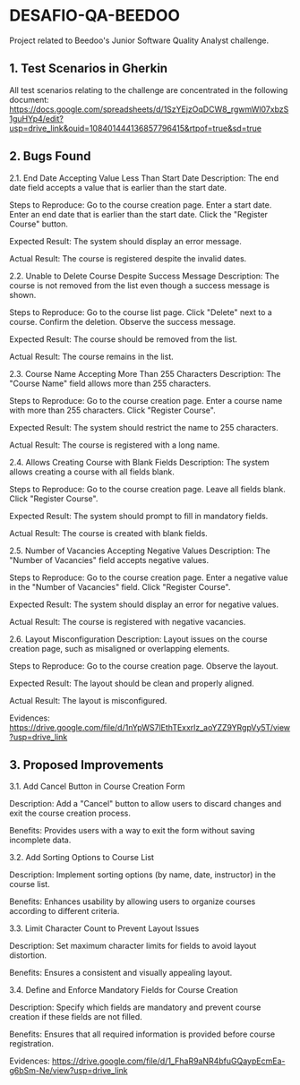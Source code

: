 # DESAFIO-QA-BEEDOO
Project related to Beedoo's Junior Software Quality Analyst challenge.

## 1. Test Scenarios in Gherkin
All test scenarios relating to the challenge are concentrated in the following document:
https://docs.google.com/spreadsheets/d/1SzYEjzOqDCW8_rgwmWl07xbzS1guHYp4/edit?usp=drive_link&ouid=108401444136857796415&rtpof=true&sd=true


##  2. Bugs Found

2.1. End Date Accepting Value Less Than Start Date
Description: The end date field accepts a value that is earlier than the start date.

Steps to Reproduce:
Go to the course creation page.
Enter a start date.
Enter an end date that is earlier than the start date.
Click the "Register Course" button.

Expected Result: The system should display an error message.

Actual Result: The course is registered despite the invalid dates.

2.2. Unable to Delete Course Despite Success Message
Description: The course is not removed from the list even though a success message is shown.

Steps to Reproduce:
Go to the course list page.
Click "Delete" next to a course.
Confirm the deletion.
Observe the success message.

Expected Result: The course should be removed from the list.

Actual Result: The course remains in the list.

2.3. Course Name Accepting More Than 255 Characters
Description: The "Course Name" field allows more than 255 characters.

Steps to Reproduce:
Go to the course creation page.
Enter a course name with more than 255 characters.
Click "Register Course".

Expected Result: The system should restrict the name to 255 characters.

Actual Result: The course is registered with a long name.

2.4. Allows Creating Course with Blank Fields
Description: The system allows creating a course with all fields blank.

Steps to Reproduce:
Go to the course creation page.
Leave all fields blank.
Click "Register Course".

Expected Result: The system should prompt to fill in mandatory fields.

Actual Result: The course is created with blank fields.

2.5. Number of Vacancies Accepting Negative Values
Description: The "Number of Vacancies" field accepts negative values.

Steps to Reproduce:
Go to the course creation page.
Enter a negative value in the "Number of Vacancies" field.
Click "Register Course".

Expected Result: The system should display an error for negative values.

Actual Result: The course is registered with negative vacancies.

2.6. Layout Misconfiguration
Description: Layout issues on the course creation page, such as misaligned or overlapping elements.

Steps to Reproduce:
Go to the course creation page.
Observe the layout.

Expected Result: The layout should be clean and properly aligned.

Actual Result: The layout is misconfigured.

Evidences: https://drive.google.com/file/d/1nYpWS7lEthTExxrlz_aoYZZ9YRgpVy5T/view?usp=drive_link


## 3. Proposed Improvements

3.1. Add Cancel Button in Course Creation Form

Description: Add a "Cancel" button to allow users to discard changes and exit the course creation process.

Benefits: Provides users with a way to exit the form without saving incomplete data.

3.2. Add Sorting Options to Course List

Description: Implement sorting options (by name, date, instructor) in the course list.

Benefits: Enhances usability by allowing users to organize courses according to different criteria.

3.3. Limit Character Count to Prevent Layout Issues

Description: Set maximum character limits for fields to avoid layout distortion.

Benefits: Ensures a consistent and visually appealing layout.

3.4. Define and Enforce Mandatory Fields for Course Creation

Description: Specify which fields are mandatory and prevent course creation if these fields are not filled.

Benefits: Ensures that all required information is provided before course registration.

Evidences: https://drive.google.com/file/d/1_FhaR9aNR4bfuGQaypEcmEa-g6bSm-Ne/view?usp=drive_link
